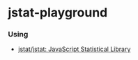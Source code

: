 jstat-playground
================
### Using
- [jstat/jstat: JavaScript Statistical Library](https://github.com/jstat/jstat)
